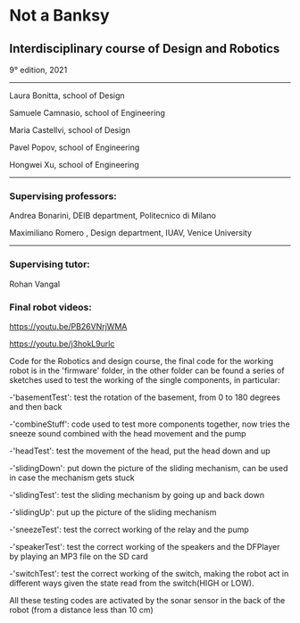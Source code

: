 # Not a Banksy

## Interdisciplinary course of Design and Robotics
9° edition, 2021

---
Laura Bonitta, school of Design

Samuele Camnasio, school of Engineering

Maria Castellvi, school of Design

Pavel Popov, school of Engineering

Hongwei Xu, school of Engineering

---

### Supervising professors:

Andrea Bonarini, DEIB department, Politecnico di Milano

Maximiliano Romero , Design department, IUAV, Venice University

---

### Supervising tutor:

Rohan Vangal

### Final robot videos:

https://youtu.be/PB26VNrjWMA

https://youtu.be/j3hokL9urlc



Code for the Robotics and design course, the final code for the working robot is in the 'firmware' folder, in the other folder can be found a series of sketches used to test the working of the single components, in particular:

-'basementTest': test the rotation of the basement, from 0 to 180 degrees and then back

-'combineStuff': code used to test more components together, now tries the sneeze sound combined with the head movement and the pump

-'headTest': test the movement of the head, put the head down and up

-'slidingDown': put down the picture of the sliding mechanism, can be used in case the mechanism gets stuck 

-'slidingTest': test the sliding mechanism by going up and back down 

-'slidingUp': put up the picture of the sliding mechanism

-'sneezeTest': test the correct working of the relay and the pump

-'speakerTest': test the correct working of the speakers and the DFPlayer by playing an MP3 file on the SD card

-'switchTest': test the correct working of the switch, making the robot act in different ways given the state read from the switch(HIGH or LOW).

All these testing codes are activated by the sonar sensor in the back of the robot (from a distance less than 10 cm)
